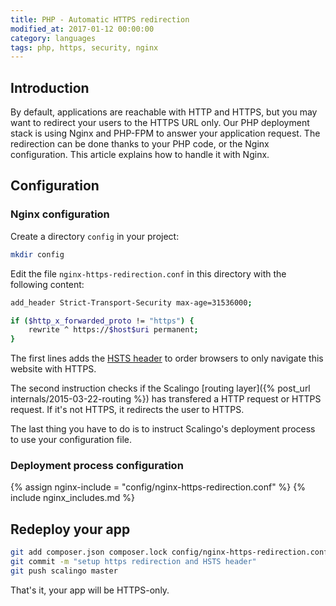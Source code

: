 ```yaml
---
title: PHP - Automatic HTTPS redirection
modified_at: 2017-01-12 00:00:00
category: languages
tags: php, https, security, nginx
---
```


## Introduction

By default, applications are reachable with HTTP and HTTPS, but you may want to
redirect your users to the HTTPS URL only. Our PHP deployment stack is using
Nginx and PHP-FPM to answer your application request. The redirection can be
done thanks to your PHP code, or the Nginx configuration. This article explains
how to handle it with Nginx.

## Configuration

### Nginx configuration

Create a directory `config` in your project:

```bash
mkdir config
```

Edit the file `nginx-https-redirection.conf` in this directory with the
following content:

```bash
add_header Strict-Transport-Security max-age=31536000;

if ($http_x_forwarded_proto != "https") {
    rewrite ^ https://$host$uri permanent;
}
```

The first lines adds the [HSTS
header](https://developer.mozilla.org/en-US/docs/Web/HTTP/Headers/Strict-Transport-Security)
to order browsers to only navigate this website with HTTPS.

The second instruction checks if the Scalingo [routing layer]({% post_url
internals/2015-03-22-routing %}) has transfered a HTTP request or HTTPS
request. If it's not HTTPS, it redirects the user to HTTPS.

The last thing you have to do is to instruct Scalingo's deployment process to
use your configuration file.

### Deployment process configuration

{% assign nginx-include = "config/nginx-https-redirection.conf" %}
{% include nginx_includes.md %}

## Redeploy your app

```bash
git add composer.json composer.lock config/nginx-https-redirection.conf
git commit -m "setup https redirection and HSTS header"
git push scalingo master
```

That's it, your app will be HTTPS-only.
